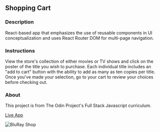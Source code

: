 ## Shopping Cart
### Description
React-based app that emphasizes the use of reusable components in UI conceptualization and uses React Router DOM for multi-page navigation.
### Instructions
View the store's collection of either movies or TV shows and click on the poster of the title you wish to purchase. Each individual title includes an "add to cart" button with the ability to add as many as ten copies per title. Once you've made your selection, go to your cart to review your choices before checking out.
### About
This project is from The Odin Project's Full Stack Javascript curriculum.

[Live App](https://romainyvernes.github.io/shopping_cart/)

![BluRay Shop](https://user-images.githubusercontent.com/65140547/128111201-0fd10aef-7ed9-46c5-95e4-0bb4c5a125d2.png)
